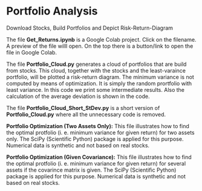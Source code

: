 # Portfolio Analysis
Download Stocks, Build Portfolios and Depict Risk-Return-Diagram

The file **Get_Returns.ipynb** is a Google Colab project. 
Click on the filename. A preview of the file willl open. On the top there is a button/link to open the file in Google Colab.

The file **Portfolio_Cloud.py** generates a cloud of portfolios that are build from stocks. This cloud, together with the stocks and the least-varaince portfolio, will be plotted
a risk-return diagram. The minimum variance is not computed by means of optimization. It is simply the random prortfolio with least variance. In this code we print some intermediate results. Also the calculation of the average deviation is shown in the code.

The file **Portfolio_Cloud_Short_StDev.py** is a short version of **Portfolio_Cloud.py** where all the unnecessary code is removed.

**Portfolio Optimization (Two Assets Only):** This file illustrates how to find the optimal protfolio (i. e. minimum variance for given return) for two assets only. The SciPy (Scientific Python) package is applied for this purpose. Numerical data is synthetic and not based on real stocks.

**Portfolio Optimization (Given Covariance):** This file illustrates how to find the optimal protfolio (i. e. minimum variance for given return) for several assets if the covarince matrix is given. The SciPy (Scientific Python) package is applied for this purpose. Numerical data is synthetic and not based on real stocks.
